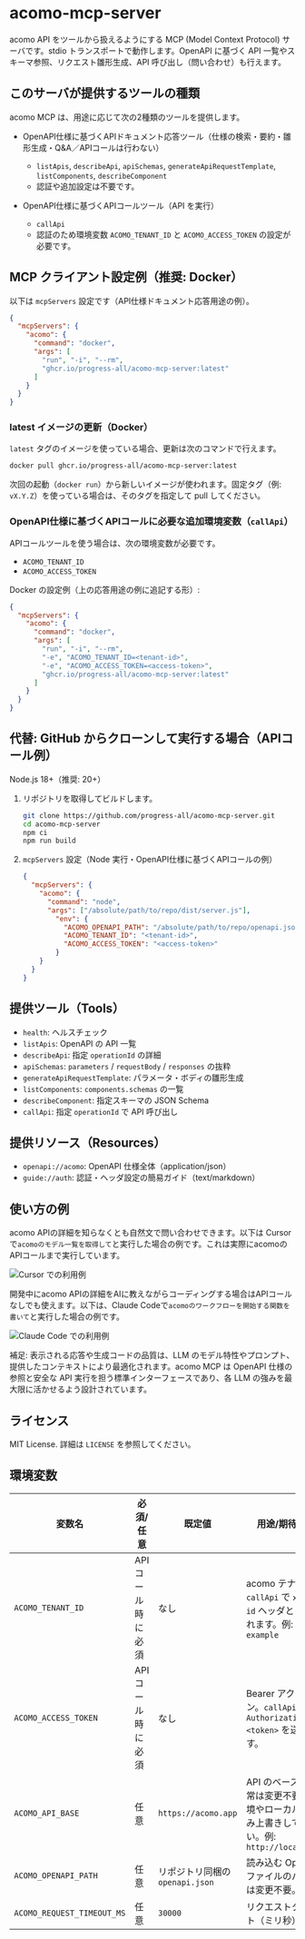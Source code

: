 # acomo-mcp-server

acomo API をツールから扱えるようにする MCP (Model Context Protocol) サーバです。stdio トランスポートで動作します。OpenAPI に基づく API 一覧やスキーマ参照、リクエスト雛形生成、API 呼び出し（問い合わせ）も行えます。

## このサーバが提供するツールの種類

acomo MCP は、用途に応じて次の2種類のツールを提供します。

- OpenAPI仕様に基づくAPIドキュメント応答ツール（仕様の検索・要約・雛形生成・Q&A／APIコールは行わない）
  - `listApis`, `describeApi`, `apiSchemas`, `generateApiRequestTemplate`, `listComponents`, `describeComponent`
  - 認証や追加設定は不要です。

- OpenAPI仕様に基づくAPIコールツール（API を実行）
  - `callApi`
  - 認証のため環境変数 `ACOMO_TENANT_ID` と `ACOMO_ACCESS_TOKEN` の設定が必要です。

## MCP クライアント設定例（推奨: Docker）

以下は `mcpServers` 設定です（API仕様ドキュメント応答用途の例）。

```json
{
  "mcpServers": {
    "acomo": {
      "command": "docker",
      "args": [
        "run", "-i", "--rm",
        "ghcr.io/progress-all/acomo-mcp-server:latest"
      ]
    }
  }
}
```

### latest イメージの更新（Docker）

`latest` タグのイメージを使っている場合、更新は次のコマンドで行えます。

```bash
docker pull ghcr.io/progress-all/acomo-mcp-server:latest
```

次回の起動（`docker run`）から新しいイメージが使われます。固定タグ（例: `vX.Y.Z`）を使っている場合は、そのタグを指定して pull してください。

### OpenAPI仕様に基づくAPIコールに必要な追加環境変数（`callApi`）

APIコールツールを使う場合は、次の環境変数が必要です。

- `ACOMO_TENANT_ID`
- `ACOMO_ACCESS_TOKEN`

Docker の設定例（上の応答用途の例に追記する形）:

```json
{
  "mcpServers": {
    "acomo": {
      "command": "docker",
      "args": [
        "run", "-i", "--rm",
        "-e", "ACOMO_TENANT_ID=<tenant-id>",
        "-e", "ACOMO_ACCESS_TOKEN=<access-token>",
        "ghcr.io/progress-all/acomo-mcp-server:latest"
      ]
    }
  }
}
```

## 代替: GitHub からクローンして実行する場合（APIコール例）

Node.js 18+（推奨: 20+）

1. リポジトリを取得してビルドします。

   ```bash
   git clone https://github.com/progress-all/acomo-mcp-server.git
   cd acomo-mcp-server
   npm ci
   npm run build
   ```

2. `mcpServers` 設定（Node 実行・OpenAPI仕様に基づくAPIコールの例）

   ```json
   {
     "mcpServers": {
       "acomo": {
         "command": "node",
         "args": ["/absolute/path/to/repo/dist/server.js"],
           "env": {
             "ACOMO_OPENAPI_PATH": "/absolute/path/to/repo/openapi.json",
             "ACOMO_TENANT_ID": "<tenant-id>",
             "ACOMO_ACCESS_TOKEN": "<access-token>"
           }
       }
     }
   }
   ```

## 提供ツール（Tools）

- `health`: ヘルスチェック
- `listApis`: OpenAPI の API 一覧
- `describeApi`: 指定 `operationId` の詳細
- `apiSchemas`: `parameters` / `requestBody` / `responses` の抜粋
- `generateApiRequestTemplate`: パラメータ・ボディの雛形生成
- `listComponents`: `components.schemas` の一覧
- `describeComponent`: 指定スキーマの JSON Schema
- `callApi`: 指定 `operationId` で API 呼び出し

## 提供リソース（Resources）

- `openapi://acomo`: OpenAPI 仕様全体（application/json）
- `guide://auth`: 認証・ヘッダ設定の簡易ガイド（text/markdown）

## 使い方の例

acomo APIの詳細を知らなくとも自然文で問い合わせできます。以下は Cursorで`acomoのモデル一覧を取得して`と実行した場合の例です。これは実際にacomoのAPIコールまで実行しています。

![Cursor での利用例](docs/images/sample-cursor.png)

開発中にacomo APIの詳細をAIに教えながらコーディングする場合はAPIコールなしでも使えます。以下は、Claude Codeで`acomoのワークフローを開始する関数を書いて`と実行した場合の例です。

![Claude Code での利用例](docs/images/sample-claude-code.png)

補足: 表示される応答や生成コードの品質は、LLM のモデル特性やプロンプト、提供したコンテキストにより最適化されます。acomo MCP は OpenAPI 仕様の参照と安全な API 実行を担う標準インターフェースであり、各 LLM の強みを最大限に活かせるよう設計されています。

## ライセンス

MIT License. 詳細は `LICENSE` を参照してください。

## 環境変数

| 変数名 | 必須/任意 | 既定値 | 用途/期待される値 |
| --- | --- | --- | --- |
| `ACOMO_TENANT_ID` | APIコール時に必須 | なし | acomo テナントID。`callApi` で `x-tenant-id` ヘッダとして送信されます。例: `acomo-example` |
| `ACOMO_ACCESS_TOKEN` | APIコール時に必須 | なし | Bearer アクセストークン。`callApi` 時に `Authorization: Bearer <token>` を送信します。 |
| `ACOMO_API_BASE` | 任意 | `https://acomo.app` | API のベースURL。通常は変更不要。自前環境やローカル検証時のみ上書きしてください。例: `http://localhost:3000` |
| `ACOMO_OPENAPI_PATH` | 任意 | リポジトリ同梱の `openapi.json` | 読み込む OpenAPI 仕様ファイルのパス。通常は変更不要。 |
| `ACOMO_REQUEST_TIMEOUT_MS` | 任意 | `30000` | リクエストタイムアウト（ミリ秒）。 |
